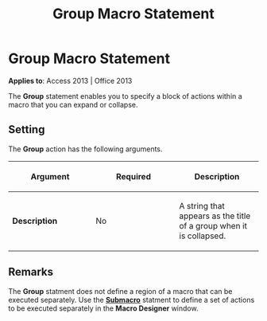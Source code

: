 ﻿---
title: Group Macro Statement
TOCTitle: Group Macro Statement
ms:assetid: 42aa4afa-ab5d-9dcc-2182-786f025e316d
ms:mtpsurl: https://msdn.microsoft.com/en-us/library/Ff192918(v=office.15)
ms:contentKeyID: 48544481
ms.date: 09/18/2015
mtps_version: v=office.15
---

# Group Macro Statement


**Applies to**: Access 2013 | Office 2013

The **Group** statement enables you to specify a block of actions within a macro that you can expand or collapse.

## Setting

The **Group** action has the following arguments.

<table>
<colgroup>
<col style="width: 33%" />
<col style="width: 33%" />
<col style="width: 33%" />
</colgroup>
<thead>
<tr class="header">
<th><p>Argument</p></th>
<th><p>Required</p></th>
<th><p>Description</p></th>
</tr>
</thead>
<tbody>
<tr class="odd">
<td><p><strong>Description</strong></p></td>
<td><p>No</p></td>
<td><p>A string that appears as the title of a group when it is collapsed.</p></td>
</tr>
</tbody>
</table>


## Remarks

The **Group** statment does not define a region of a macro that can be executed separately. Use the **[Submacro](submacro-macro-statement.md)** statment to define a set of actions to be executed separately in the **Macro Designer** window.

